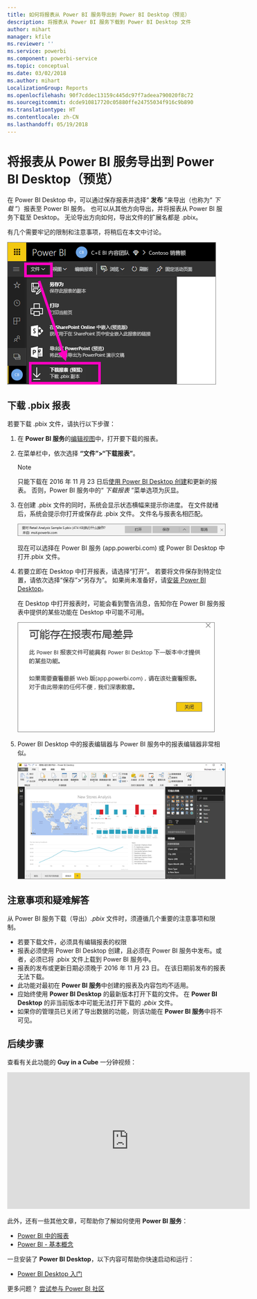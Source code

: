 ```yaml
---
title: 如何将报表从 Power BI 服务导出到 Power BI Desktop（预览）
description: 将报表从 Power BI 服务下载到 Power BI Desktop 文件
author: mihart
manager: kfile
ms.reviewer: ''
ms.service: powerbi
ms.component: powerbi-service
ms.topic: conceptual
ms.date: 03/02/2018
ms.author: mihart
LocalizationGroup: Reports
ms.openlocfilehash: 90f7cddec13159c445dc97f7adeea790020f8c72
ms.sourcegitcommit: dcde910817720c05880ffe24755034f916c9b890
ms.translationtype: HT
ms.contentlocale: zh-CN
ms.lasthandoff: 05/19/2018
---
```

# <a name="export-a-report-from-power-bi-service-to-desktop-preview"></a>将报表从 Power BI 服务导出到 Power BI Desktop（预览）
在 Power BI Desktop 中，可以通过保存报表并选择“ **发布** ”来导出（也称为“ *下载* ”）报表至 Power BI 服务。 也可以从其他方向导出，并将报表从 Power BI 服务下载至 Desktop。 无论导出方向如何，导出文件的扩展名都是 .pbix。

有几个需要牢记的限制和注意事项，将稍后在本文中讨论。

![文件下拉列表](media/service-export-to-pbix/power-bi-file-export.png)

## <a name="download-the-report-as-a-pbix"></a>下载 .pbix 报表
若要下载 .pbix 文件，请执行以下步骤：

1. 在 **Power BI 服务**的[编辑视图](service-reading-view-and-editing-view.md)中，打开要下载的报表。
2. 在菜单栏中，依次选择 **“文件”>“下载报表”**。
   
   > [!NOTE]
   > 只能下载在 2016 年 11 月 23 日后[使用 Power BI Desktop 创建](guided-learning/publishingandsharing.yml?tutorial-step=2)和更新的报表。 否则，Power BI 服务中的“ *下载报表* ”菜单选项为灰显。
   > 
   > 
3. 在创建 .pbix 文件的同时，系统会显示状态横幅来提示你进度。 在文件就绪后，系统会提示你打开或保存此 .pbix 文件。 文件名与报表名相匹配。
   
    ![打开、保存或取消](media/service-export-to-pbix/power-bi-save-pbix.png)
   
    现在可以选择在 Power BI 服务 (app.powerbi.com) 或 Power BI Desktop 中打开.pbix 文件。     
4. 若要立即在 Desktop 中打开报表，请选择“打开”。 若要将文件保存到特定位置，请依次选择“保存”>“另存为”。 如果尚未准备好，请[安装 Power BI Desktop](desktop-get-the-desktop.md)。
   
    在 Desktop 中打开报表时，可能会看到警告消息，告知你在 Power BI 服务报表中提供的某些功能在 Desktop 中可能不可用。
   
    ![警告对话框](media/service-export-to-pbix/power-bi-export-to-pbix_2.png)

5. Power BI Desktop 中的报表编辑器与 Power BI 服务中的报表编辑器非常相似。  
   
    ![Desktop 报表编辑器](media/service-export-to-pbix/power-bi-desktop.png)

## <a name="considerations-and-troubleshooting"></a>注意事项和疑难解答
从 Power BI 服务下载（导出）*.pbix* 文件时，须遵循几个重要的注意事项和限制。

* 若要下载文件，必须具有编辑报表的权限
* 报表必须使用 Power BI Desktop 创建，且必须在 Power BI 服务中发布。或者，必须已将 .pbix 文件上载到 Power BI 服务中。
* 报表的发布或更新日期必须晚于 2016 年 11 月 23 日。 在该日期前发布的报表无法下载。
* 此功能对最初在 **Power BI 服务**中创建的报表及内容包均不适用。
* 应始终使用 **Power BI Desktop** 的最新版本打开下载的文件。 在 **Power BI Desktop** 的非当前版本中可能无法打开下载的 *.pbix* 文件。
* 如果你的管理员已关闭了导出数据的功能，则该功能在 **Power BI 服务**中将不可见。

## <a name="next-steps"></a>后续步骤
查看有关此功能的 **Guy in a Cube** 一分钟视频：

<iframe width="560" height="315" src="https://www.youtube.com/embed/ymWqU5jiUl0" frameborder="0" allowfullscreen></iframe>

此外，还有一些其他文章，可帮助你了解如何使用 **Power BI 服务**：

* [Power BI 中的报表](service-reports.md)
* [Power BI - 基本概念](service-basic-concepts.md)

一旦安装了 **Power BI Desktop**，以下内容可帮助你快速启动和运行：

* [Power BI Desktop 入门](desktop-getting-started.md)

更多问题？ [尝试参与 Power BI 社区](http://community.powerbi.com/)   

